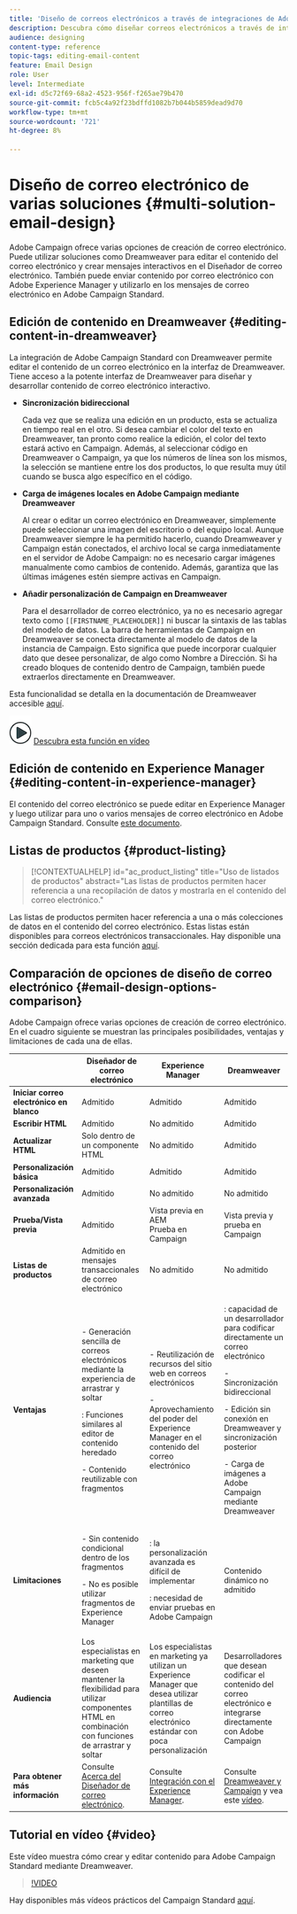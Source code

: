 ```yaml
---
title: 'Diseño de correos electrónicos a través de integraciones de Adobe Campaign '
description: Descubra cómo diseñar correos electrónicos a través de integraciones de Adobe Campaign en el Diseñador de correo electrónico.
audience: designing
content-type: reference
topic-tags: editing-email-content
feature: Email Design
role: User
level: Intermediate
exl-id: d5c72f69-68a2-4523-956f-f265ae79b470
source-git-commit: fcb5c4a92f23bdffd1082b7b044b5859dead9d70
workflow-type: tm+mt
source-wordcount: '721'
ht-degree: 8%

---
```


# Diseño de correo electrónico de varias soluciones {#multi-solution-email-design}

Adobe Campaign ofrece varias opciones de creación de correo electrónico. Puede utilizar soluciones como Dreamweaver para editar el contenido del correo electrónico y crear mensajes interactivos en el Diseñador de correo electrónico. También puede enviar contenido por correo electrónico con Adobe Experience Manager y utilizarlo en los mensajes de correo electrónico en Adobe Campaign Standard.

## Edición de contenido en Dreamweaver {#editing-content-in-dreamweaver}

La integración de Adobe Campaign Standard con Dreamweaver permite editar el contenido de un correo electrónico en la interfaz de Dreamweaver. Tiene acceso a la potente interfaz de Dreamweaver para diseñar y desarrollar contenido de correo electrónico interactivo.

* **Sincronización bidireccional**

   Cada vez que se realiza una edición en un producto, esta se actualiza en tiempo real en el otro. Si desea cambiar el color del texto en Dreamweaver, tan pronto como realice la edición, el color del texto estará activo en Campaign. Además, al seleccionar código en Dreamweaver o Campaign, ya que los números de línea son los mismos, la selección se mantiene entre los dos productos, lo que resulta muy útil cuando se busca algo específico en el código.

* **Carga de imágenes locales en Adobe Campaign mediante Dreamweaver**

   Al crear o editar un correo electrónico en Dreamweaver, simplemente puede seleccionar una imagen del escritorio o del equipo local. Aunque Dreamweaver siempre le ha permitido hacerlo, cuando Dreamweaver y Campaign están conectados, el archivo local se carga inmediatamente en el servidor de Adobe Campaign: no es necesario cargar imágenes manualmente como cambios de contenido. Además, garantiza que las últimas imágenes estén siempre activas en Campaign.

* **Añadir personalización de Campaign en Dreamweaver**

   Para el desarrollador de correo electrónico, ya no es necesario agregar texto como `[[FIRSTNAME_PLACEHOLDER]]` ni buscar la sintaxis de las tablas del modelo de datos. La barra de herramientas de Campaign en Dreamweaver se conecta directamente al modelo de datos de la instancia de Campaign. Esto significa que puede incorporar cualquier dato que desee personalizar, de algo como Nombre a Dirección. Si ha creado bloques de contenido dentro de Campaign, también puede extraerlos directamente en Dreamweaver.

Esta funcionalidad se detalla en la documentación de Dreamweaver accesible [aquí](https://helpx.adobe.com/es/dreamweaver/using/working-with-dreamweaver-and-campaign.html).

![](assets/do-not-localize/how-to-video.png) [Descubra esta función en vídeo](#video)

## Edición de contenido en Experience Manager {#editing-content-in-experience-manager}

El contenido del correo electrónico se puede editar en Experience Manager y luego utilizar para uno o varios mensajes de correo electrónico en Adobe Campaign Standard. Consulte [este documento](../../integrating/using/integrating-with-experience-manager.md).

## Listas de productos {#product-listing}

>[!CONTEXTUALHELP]
>id="ac_product_listing"
>title="Uso de listados de productos"
>abstract="Las listas de productos permiten hacer referencia a una recopilación de datos y mostrarla en el contenido del correo electrónico."

Las listas de productos permiten hacer referencia a una o más colecciones de datos en el contenido del correo electrónico. Estas listas están disponibles para correos electrónicos transaccionales. Hay disponible una sección dedicada para esta función [aquí](../../designing/using/using-product-listings.md).

## Comparación de opciones de diseño de correo electrónico {#email-design-options-comparison}

Adobe Campaign ofrece varias opciones de creación de correo electrónico. En el cuadro siguiente se muestran las principales posibilidades, ventajas y limitaciones de cada una de ellas.

<table> 
 <thead> 
  <tr> 
   <th> </th> 
   <th> Diseñador de correo electrónico<br /> </th> 
   <th> Experience Manager<br /> </th> 
   <th> Dreamweaver<br /> </th> 
  </tr> 
 </thead> 
 <tbody> 
  <tr> 
   <td> <strong>Iniciar correo electrónico en blanco</strong><br /> </td> 
   <td> Admitido<br /> </td> 
   <td> Admitido<br /> </td> 
   <td> Admitido<br /> </td> 
  </tr> 
  <tr> 
   <td> <strong>Escribir HTML</strong><br /> </td> 
   <td> Admitido<br /> </td> 
   <td> No admitido<br /> </td> 
   <td> Admitido<br /> </td> 
  </tr> 
  <tr> 
   <td> <strong>Actualizar HTML</strong><br /> </td> 
   <td> Solo dentro de un componente HTML<br /> </td> 
   <td> No admitido<br /> </td> 
   <td> Admitido<br /> </td> 
  </tr> 
  <tr> 
   <td> <strong>Personalización básica</strong><br /> </td> 
   <td> Admitido<br /> </td> 
   <td> Admitido<br /> </td> 
   <td> Admitido<br /> </td> 
  </tr> 
  <tr> 
   <td> <strong>Personalización avanzada</strong><br /> </td> 
   <td> Admitido<br /> </td> 
   <td> No admitido<br /> </td> 
   <td> No admitido<br /> </td> 
  </tr> 
  <tr> 
   <td> <strong>Prueba/Vista previa</strong><br /> </td> 
   <td> Admitido<br /> </td> 
   <td> Vista previa en AEM<br /> Prueba en Campaign<br /> </td> 
   <td> Vista previa y prueba en Campaign<br /> </td> 
  </tr> 
  <tr> 
   <td> <strong>Listas de productos</strong><br /> </td> 
   <td> Admitido en mensajes transaccionales de correo electrónico<br /> </td> 
   <td> No admitido<br /> </td> 
   <td> No admitido<br /> </td> 
  </tr> 
  <tr> 
   <td> <strong>Ventajas</strong><br /> </td> 
   <td> 
     <p>- Generación sencilla de correos electrónicos mediante la experiencia de arrastrar y soltar</p>
     <p>: Funciones similares al editor de contenido heredado</p>
     <p>- Contenido reutilizable con fragmentos</p>
  </td> 
   <td> 
     <p>- Reutilización de recursos del sitio web en correos electrónicos</p>
     <p>- Aprovechamiento del poder del Experience Manager en el contenido del correo electrónico</p>
    </td> 
   <td> 
    <p>: capacidad de un desarrollador para codificar directamente un correo electrónico</p>
    <p>- Sincronización bidireccional</p>
    <p>- Edición sin conexión en Dreamweaver y sincronización posterior</p>
    <p>- Carga de imágenes a Adobe Campaign mediante Dreamweaver</p>
  </td> 
  </tr> 
  <tr> 
   <td> <strong>Limitaciones</strong><br /> </td> 
   <td> 
     <p>- Sin contenido condicional dentro de los fragmentos</p>
     <p>- No es posible utilizar fragmentos de Experience Manager</p>
  </td> 
   <td> 
     <p>: la personalización avanzada es difícil de implementar</p>
     <p>: necesidad de enviar pruebas en Adobe Campaign</p>
  </td> 
   <td> Contenido dinámico no admitido<br /> </td> 
  </tr> 
  <tr> 
   <td> <strong>Audiencia</strong><br /> </td> 
   <td> Los especialistas en marketing que deseen mantener la flexibilidad para utilizar componentes HTML en combinación con funciones de arrastrar y soltar<br /> </td> 
   <td> Los especialistas en marketing ya utilizan un Experience Manager que desea utilizar plantillas de correo electrónico estándar con poca personalización<br /> </td> 
   <td> Desarrolladores que desean codificar el contenido del correo electrónico e integrarse directamente con Adobe Campaign<br /> </td> 
  </tr> 
  <tr> 
   <td> <strong>Para obtener más información</strong><br /> </td> 
   <td> Consulte <a href="../../designing/using/designing-content-in-adobe-campaign.md">Acerca del Diseñador de correo electrónico</a>.<br /> </td> 
   <td> Consulte <a href="../../integrating/using/integrating-with-experience-manager.md">Integración con el Experience Manager</a>.<br /> </td> 
   <td> Consulte <a href="https://helpx.adobe.com/dreamweaver/using/working-with-dreamweaver-and-campaign.html">Dreamweaver y Campaign</a> y vea este <a href="#video">vídeo</a>.<br /> </td> 
  </tr> 
 </tbody> 
</table>

## Tutorial en vídeo {#video}

Este vídeo muestra cómo crear y editar contenido para Adobe Campaign Standard mediante Dreamweaver.

>[!VIDEO](https://video.tv.adobe.com/v/23121?quality=12&captions=eng)

Hay disponibles más vídeos prácticos del Campaign Standard [aquí](https://experienceleague.adobe.com/docs/campaign-standard-learn/tutorials/overview.html?lang=es).
